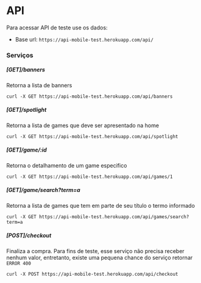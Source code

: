 
# API
Para acessar API de teste use os dados:
- Base url: `https://api-mobile-test.herokuapp.com/api/`

### Serviços
##### [GET]/banners
Retorna a lista de banners
```
curl -X GET https://api-mobile-test.herokuapp.com/api/banners
```

##### [GET]/spotlight
Retorna a lista de games que deve ser apresentado na home

```
curl -X GET https://api-mobile-test.herokuapp.com/api/spotlight
```

##### [GET]/game/:id
Retorna o detalhamento de um game especifico

```
curl -X GET https://api-mobile-test.herokuapp.com/api/games/1
```


##### [GET]/game/search?term=a
Retorna a lista de games que tem em parte de seu título o termo informado

```
curl -X GET https://api-mobile-test.herokuapp.com/api/games/search?term=a
```

##### [POST]/checkout
Finaliza a compra. Para fins de teste, esse serviço não precisa receber nenhum valor, entretanto, existe uma pequena chance do serviço retornar `ERROR 400`

```
curl -X POST https://api-mobile-test.herokuapp.com/api/checkout
```
